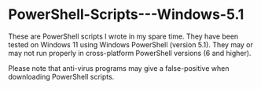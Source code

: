 # PowerShell-Scripts---Windows-5.1
These are PowerShell scripts I wrote in my spare time. They have been tested on Windows 11 using Windows PowerShell (version 5.1). They may or may not run properly in cross-platform PowerShell versions (6 and higher).

Please note that anti-virus programs may give a false-positive when downloading PowerShell scripts. 
